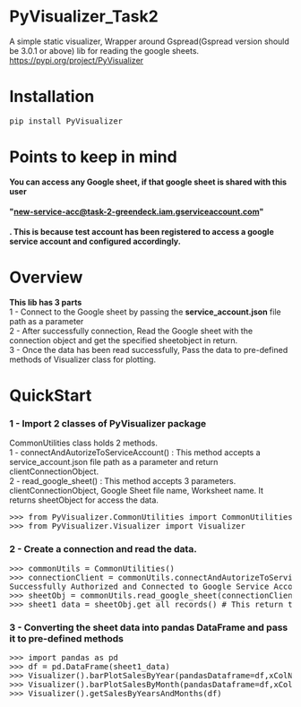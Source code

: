 # PyVisualizer_Task2
A simple static visualizer, Wrapper around Gspread(Gspread version should be 3.0.1 or above) lib for reading the google sheets.
https://pypi.org/project/PyVisualizer

# Installation
<pre>pip install PyVisualizer</pre>

# Points to keep in mind
<b>You can access any Google sheet, if that google sheet is shared with this user <h4>"new-service-acc@task-2-greendeck.iam.gserviceaccount.com"</h6>. This is because test account has been registered to access a google service account and configured accordingly.</b>

# Overview
<b>This lib has 3 parts</b><br>
  1 - Connect to the Google sheet by passing the <b>service_account.json</b> file path as a parameter<br>
  2 - After successfully connection, Read the Google sheet with the connection object and get the specified sheetobject in return.<br>
  3 - Once the data has been read successfully, Pass the data to pre-defined methods of Visualizer class for plotting.<br>

# QuickStart
<h3><b>1 - Import 2 classes of PyVisualizer package</b><br></h3>
CommonUtilities class holds 2 methods.<br>
  1 - connectAndAutorizeToServiceAccount() : This method accepts a service_account.json file path as a parameter and return clientConnectionObject.<br>
  2 - read_google_sheet() : This method accepts 3 parameters. clientConnectionObject, Google Sheet file name, Worksheet name. It returns sheetObject for access the data.<br>
<pre>
>>> from PyVisualizer.CommonUtilities import CommonUtilities
>>> from PyVisualizer.Visualizer import Visualizer
</pre>

<h3><b>2 - Create a connection and read the data.</b></h3>
<pre>
>>> commonUtils = CommonUtilities()
>>> connectionClient = commonUtils.connectAndAutorizeToServiceAccount("pass_the_service_account.json file path, you can download it from this repo /PyVisualizer/service_account.json.")
Successfully Authorized and Connected to Google Service Account. :)
>>> sheetObj = commonUtils.read_google_sheet(connectionClient,"Copy_of_Greendeck_SE_Assignment_Task_2","Sheet1") # 2nd parameter is the file name, which is already shared with test account
>>> sheet1_data = sheetObj.get_all_records() # This return the json array
</pre>

<h3><b>3 - Converting the sheet data into pandas DataFrame and pass it to pre-defined methods</b></h3>
<pre>
>>> import pandas as pd
>>> df = pd.DataFrame(sheet1_data)
>>> Visualizer().barPlotSalesByYear(pandasDataframe=df,xColName="timestamp",yColName="average_sales",sSaveWithFileName="salesByYear.png")
>>> Visualizer().barPlotSalesByMonth(pandasDataframe=df,xColName="timestamp",yColName="average_sales",sSaveWithFileName="salesByMonth.png")
>>> Visualizer().getSalesByYearsAndMonths(df)
</pre>
